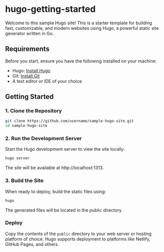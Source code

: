 # hugo-getting-started

Welcome to this sample Hugo site! This is a starter template for building fast, customizable, and modern websites using Hugo, a powerful static site generator written in Go.

## Requirements

Before you start, ensure you have the following installed on your machine:

* Hugo: [Install Hugo](https://gohugo.io/installation/)
* Git: [Install Git](https://git-scm.com/book/en/v2/Getting-Started-Installing-Git)
* A text editor or IDE of your choice

## Getting Started 

### 1. Clone the Repository
```bash
git clone https://github.com/username/sample-hugo-site.git
cd sample-hugo-site
```

###  2. Run the Development Server
Start the Hugo development server to view the site locally:

```bash
hugo server
```
The site will be available at http://localhost:1313.

###  3. Build the Site

When ready to deploy, build the static files using: 

```bash
hugo
```
The generated files will be located in the public directory.

### Deploy

Copy the contents of the `public` directory to your web server or hosting platform of choice. Hugo supports deployment to platforms like Netlify, GitHub Pages, and others.
